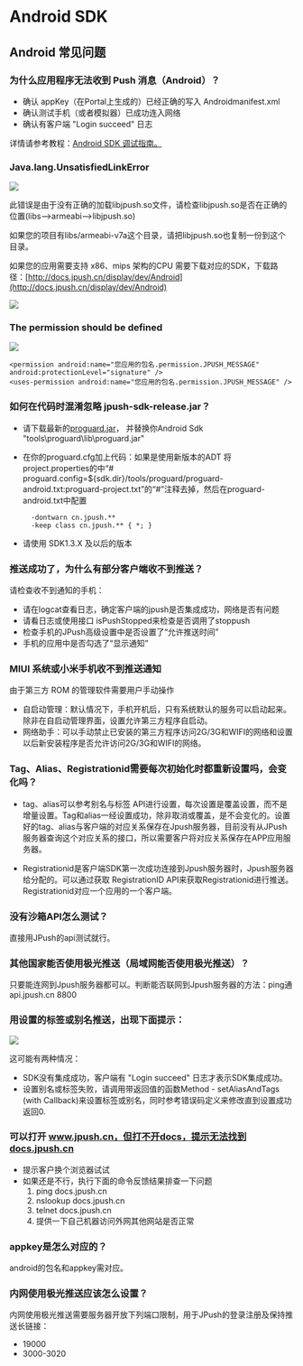 # Android SDK

## Android 常见问题

### 为什么应用程序无法收到 Push 消息（Android）？
+ 确认 appKey（在Portal上生成的）已经正确的写入 Androidmanifest.xml
+ 确认测试手机（或者模拟器）已成功连入网络
+ 确认有客户端 "Login succeed" 日志

详情请参考教程：[Android SDK 调试指南。]()

### Java.lang.UnsatisfiedLinkError

![](../image/error.jpg)

此错误是由于没有正确的加载libjpush.so文件，请检查libjpush.so是否在正确的位置(libs–>armeabi–>libjpush.so)


如果您的项目有libs/armeabi-v7a这个目录，请把libjpush.so也复制一份到这个目录。

如果您的应用需要支持 x86、mips 架构的CPU 需要下载对应的SDK，下载路径：[http://docs.jpush.cn/display/dev/Android](http://docs.jpush.cn/display/dev/Android) 

![](../image/dictionary_path.png)

### The permission should be defined 

![](../image/permission.jpg)

	<permission android:name="您应用的包名.permission.JPUSH_MESSAGE" android:protectionLevel="signature" />
	<uses-permission android:name="您应用的包名.permission.JPUSH_MESSAGE" />
	
### 如何在代码时混淆忽略 jpush-sdk-release.jar？

+ 请下载最新的[proguard.jar](http://sourceforge.net/projects/proguard/files/)， 并替换你Android Sdk "tools\proguard\lib\proguard.jar"

+ 在你的proguard.cfg加上代码：如果是使用新版本的ADT 将project.properties的中“# proguard.config=${sdk.dir}/tools/proguard/proguard-android.txt:proguard-project.txt”的“#”注释去掉，然后在proguard-android.txt中配置

		-dontwarn cn.jpush.**
		-keep class cn.jpush.** { *; }
		
+ 请使用 SDK1.3.X 及以后的版本

### 推送成功了，为什么有部分客户端收不到推送？

请检查收不到通知的手机：

+ 请在logcat查看日志，确定客户端的jpush是否集成成功，网络是否有问题
+ 请看日志或使用接口 isPushStopped来检查是否调用了stoppush
+ 检查手机的JPush高级设置中是否设置了“允许推送时间”
+ 手机的应用中是否勾选了“显示通知”

### MIUI 系统或小米手机收不到推送通知

由于第三方 ROM 的管理软件需要用户手动操作

+ 自启动管理：默认情况下，手机开机后，只有系统默认的服务可以启动起来。除非在自启动管理界面，设置允许第三方程序自启动。
+ 网络助手：可以手动禁止已安装的第三方程序访问2G/3G和WIFI的网络和设置以后新安装程序是否允许访问2G/3G和WIFI的网络。

### Tag、Alias、Registrationid需要每次初始化时都重新设置吗，会变化吗？

+ tag、alias可以参考别名与标签 API进行设置，每次设置是覆盖设置，而不是增量设置。Tag和alias一经设置成功，除非取消或覆盖，是不会变化的。设置好的tag、alias与客户端的对应关系保存在Jpush服务器，目前没有从JPush服务器查询这个对应关系的接口，所以需要客户将对应关系保存在APP应用服务器。

+ Registrationid是客户端SDK第一次成功连接到Jpush服务器时，Jpush服务器给分配的。可以通过获取 RegistrationID API来获取Registrationid进行推送。Registrationid对应一个应用的一个客户端。

### 没有沙箱API怎么测试？

 直接用JPush的api测试就行。

### 其他国家能否使用极光推送（局域网能否使用极光推送）？

 只要能连网到Jpush服务器都可以。判断能否联网到Jpush服务器的方法：ping通 api.jpush.cn 8800


### 用设置的标签或别名推送，出现下面提示：

![](../image/none_target.png)

这可能有两种情况：

+ SDK没有集成成功，客户端有 "Login succeed" 日志才表示SDK集成成功。
+ 设置别名或标签失败，请调用带返回值的函数Method - setAliasAndTags (with Callback)来设置标签或别名，同时参考错误码定义来修改直到设置成功返回0.

### 可以打开 www.jpush.cn，但打不开docs，提示无法找到docs.jpush.cn

+ 提示客户换个浏览器试试
+ 如果还是不行，执行下面的命令反馈结果排查一下问题
	1. ping docs.jpush.cn
	2. nslookup docs.jpush.cn
	3. telnet docs.jpush.cn
	4. 提供一下自己机器访问外网其他网站是否正常

### appkey是怎么对应的？

android的包名和appkey需对应。

### 内网使用极光推送应该怎么设置？

内网使用极光推送需要服务器开放下列端口限制，用于JPush的登录注册及保持推送长链接：   

+ 19000
+ 3000-3020

